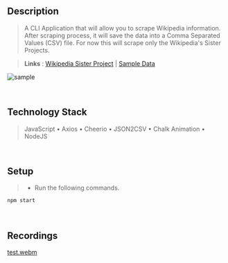 ## Description
> A CLI Application that will allow you to scrape Wikipedia information. After scraping process, it will save the data into a Comma Separated Values (CSV) file. For now this will scrape only the Wikipedia's Sister Projects.

> **Links** : [Wikipedia Sister Project](https://en.wikipedia.org/wiki/Main_Page#:~:text=Wikipedia%27s%20sister%20projects) | [Sample Data](https://github.com/kentlouisetonino/cli-app-wikipedia-web-scraping/blob/develop/src/files/sister-projects.csv)

![sample](https://user-images.githubusercontent.com/69438999/193521598-c0319469-e52e-43c2-b38a-02a48fa4e885.PNG)

<br />

## Technology Stack
> JavaScript • Axios • Cheerio • JSON2CSV • Chalk Animation • NodeJS

<br />

## Setup
> - Run the following commands.
```bash
npm start
```

<br />

## Recordings
[test.webm](https://user-images.githubusercontent.com/69438999/193529069-cd94f049-0870-47b6-adde-220649ef9eb3.webm)
